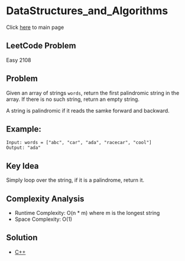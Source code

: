 # DataStructures_and_Algorithms
Click [here](../../README.md) to main page

## LeetCode Problem
Easy 2108

## Problem
Given an array of strings `words`, return the first palindromic string in the array. If there is no such string, return an empty string.

A string is palindromic if it reads the samke forward and backward.

## Example:
```
Input: words = ["abc", "car", "ada", "racecar", "cool"]
Output: "ada"
```

## Key Idea
Simply loop over the string, if it is a palindrome, return it.

## Complexity Analysis
- Runtime Complexity: O(n * m) where m is the longest string
- Space Complexity: O(1)

## Solution
- [C++](solution.cpp)